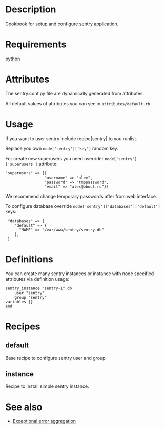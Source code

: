 Description
===========

Cookbook for setup and configure [sentry](http://github.com/getsentry/sentry) application.

Requirements
============

[python](https://github.com/opscode-cookbooks/python)

Attributes
==========

The sentry.conf.py file are dynamically generated from attributes.

All default values of attributes you can see in `attributes/default.rb`


Usage
=====
If you want to user sentry include recipe[sentry] to you runlist.

Replace you own `node['sentry']['key']` random key.

For create new superusers you need overrider `node['sentry']['superusers']` attribute:

    "superusers" => [{
                     "username" => "alex",
                     "password" => "tmppassword",
                     "email" => "alex@obout.ru"}]

We recommend change temporary passwords after from web interface.

To configure database override `node['sentry']['databases']['default']` keys:

     "databases" => {
        "default" => {
          "NAME" => "/var/www/sentry/sentry.db"
        },
     }


Definitions
===========

You can create many sentry instances or instance with node specified attributes via definition usage:

    sentry_instance "sentry-1" do
        user "sentry"
        group "sentry"
	variables {}
    end


Recipes
=======

default
-------

Base recipe to configure sentry user and group

instance
--------

Recipe to install simple sentry instance.


See also
========

- [Exceptional error aggregation](https://github.com/getsentry/)